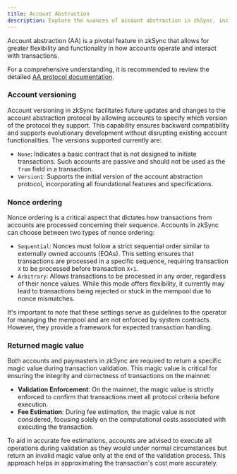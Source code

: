```yaml
---
title: Account Abstraction
description: Explore the nuances of account abstraction in zkSync, including account versioning, nonce ordering, and the significance of returned magic values in transaction validation.
---
```


Account abstraction (AA) is a pivotal feature in zkSync that allows for greater flexibility and
functionality in how accounts operate and interact with transactions.

For a comprehensive understanding, it is recommended to review
the detailed [AA protocol documentation](/build/developer-reference/account-abstraction/introduction).

### Account versioning

Account versioning in zkSync facilitates future updates and changes to the account abstraction protocol
by allowing accounts to specify which version of the protocol they support.
This capability ensures backward compatibility and supports evolutionary development without disrupting existing account functionalities.
The versions supported currently are:

- `None`: Indicates a basic contract that is not designed to initiate transactions.
Such accounts are passive and should not be used as the `from` field in a transaction.
- `Version1`: Supports the initial version of the account abstraction protocol, incorporating all foundational features and specifications.

### Nonce ordering

Nonce ordering is a critical aspect that dictates how transactions from accounts are processed concerning their sequence.
Accounts in zkSync can choose between two types of nonce ordering:

- `Sequential`: Nonces must follow a strict sequential order similar to externally owned accounts (EOAs).
This setting ensures that transactions are processed in a specific sequence, requiring transaction `X` to be processed before transaction `X+1`.
- `Arbitrary`: Allows transactions to be processed in any order, regardless of their nonce values.
While this mode offers flexibility, it currently may lead to transactions being rejected or stuck in the mempool due to nonce mismatches.

It's important to note that these settings serve as guidelines to the operator for managing the mempool and are not enforced by system contracts.
However, they provide a framework for expected transaction handling.

### Returned magic value

Both accounts and paymasters in zkSync are required to return a specific magic value during transaction validation.
This magic value is critical for ensuring the integrity and correctness of transactions on the mainnet:

- **Validation Enforcement**: On the mainnet, the magic value is strictly enforced to confirm that transactions meet all protocol criteria before execution.
- **Fee Estimation**: During fee estimation, the magic value is not considered,
focusing solely on the computational costs associated with executing the transaction.

To aid in accurate fee estimations, accounts are advised to execute all operations during validation as they would under normal circumstances
but return an invalid magic value only at the end of the validation process.
This approach helps in approximating the transaction's cost more accurately.
